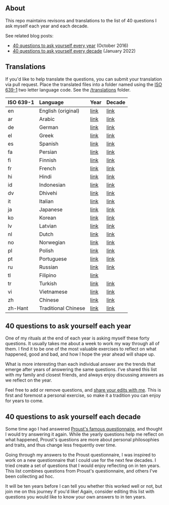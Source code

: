 ## About

This repo maintains revisons and translations to the list of 40 questions I ask myself each year and each decade.

See related blog posts:

- [40 questions to ask yourself every year](http://stephanango.com/40-questions) (October 2016)
- [40 questions to ask yourself every decade](http://stephanango.com/40-questions-decade) (January 2022)

## Translations

If you'd like to help translate the questions, you can submit your translation via pull request. Place the translated files into a folder named using the [ISO 639-1](https://en.wikipedia.org/wiki/List_of_ISO_639-1_codes) two letter language code. See the [/translations](/translations) folder.

| ISO 639-1 | Language           | Year                             | Decade                             |
| :-------- | :----------------- | -------------------------------- | ---------------------------------- |
| en        | English (original) | [link](year.md)                  | [link](decade.md)                  |
| ar        | Arabic             | [link](/translations/ar/year.md) | [link](/translations/ar/decade.md) |
| de        | German             | [link](/translations/de/year.md) | [link](/translations/de/decade.md) |
| el        | Greek              | [link](/translations/el/year.md) | [link](/translations/el/decade.md) |
| es        | Spanish            | [link](/translations/es/year.md) | [link](/translations/es/decade.md) |
| fa        | Persian            | [link](/translations/fa/year.md) | [link](/translations/fa/decade.md) |
| fi        | Finnish            | [link](/translations/fi/year.md) | [link](/translations/fi/decade.md) |
| fr        | French             | [link](/translations/fr/year.md) | [link](/translations/fr/decade.md) |
| hi        | Hindi              | [link](/translations/hi/year.md) | [link](/translations/hi/decade.md) |
| id        | Indonesian         | [link](/translations/id/year.md) | [link](/translations/id/decade.md) |
| dv        | Dhivehi            | [link](/translations/dv/year.md) | [link](/translations/dv/decade.md) |
| it        | Italian            | [link](/translations/it/year.md) | [link](/translations/it/decade.md) |
| ja        | Japanese           | [link](/translations/ja/year.md) | [link](/translations/ja/decade.md) |
| ko        | Korean             | [link](/translations/ko/year.md) | [link](/translations/ko/decade.md) |
| lv        | Latvian            | [link](/translations/lv/year.md) | [link](/translations/lv/decade.md) |
| nl        | Dutch              | [link](/translations/nl/year.md) | [link](/translations/nl/decade.md) |
| no        | Norwegian          | [link](/translations/no/year.md) | [link](/translations/no/decade.md) |
| pl        | Polish             | [link](/translations/pl/year.md) | [link](/translations/pl/decade.md) |
| pt        | Portuguese         | [link](/translations/pt/year.md) | [link](/translations/pt/decade.md) |
| ru        | Russian            | [link](/translations/ru/year.md) | [link](/translations/ru/decade.md) |
| tl        | Filipino           | [link](/translations/tl/year.md) |                                    |
| tr        | Turkish            | [link](/translations/tr/year.md) | [link](/translations/tr/decade.md) |
| vi        | Vietnamese         | [link](/translations/vi/year.md) | [link](/translations/vi/decade.md) |
| zh        | Chinese            | [link](/translations/zh/year.md) | [link](/translations/zh/decade.md) |
| zh-Hant        | Traditional Chinese            | [link](/translations/zh-Hant/year.md) | [link](/translations/zh-Hant/decade.md) |

## 40 questions to ask yourself each year

One of my rituals at the end of each year is asking myself these forty questions. It usually takes me about a week to work my way through all of them. I find it to be one of the most valuable exercises to reflect on what happened, good and bad, and how I hope the year ahead will shape up.

What is more interesting than each individual answer are the trends that emerge after years of answering the same questions. I’ve shared this list with my family and closest friends, and always enjoy discussing answers as we reflect on the year.

Feel free to add or remove questions, and [share your edits with me](https://twitter.com/kepano). This is first and foremost a personal exercise, so make it a tradition you can enjoy for years to come.

## 40 questions to ask yourself each decade

Some time ago I had answered [Proust's famous questionnaire](https://en.wikipedia.org/wiki/Proust_Questionnaire), and thought I would try answering it again. While the yearly questions help me reflect on what happened, Proust's questions are more about personal philosophies and traits, and thus change less frequently over time.

Going through my answers to the Proust questionnaire, I was inspired to work on a new questionnaire that I could use for the next few decades. I tried create a set of questions that I would enjoy reflecting on in ten years. This list combines questions from Proust's questionnaire, and others I've been collecting ad hoc.

It will be ten years before I can tell you whether this worked well or not, but join me on this journey if you'd like! Again, consider editing this list with questions you would like to know your own answers to in ten years.

